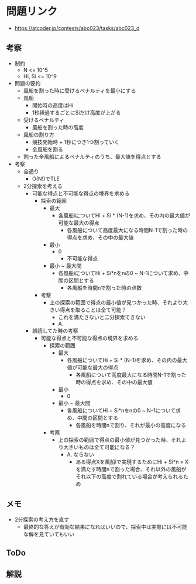 # 問題リンク
- https://atcoder.jp/contests/abc023/tasks/abc023_d

## 考察
- 制約
    - N <= 10^5
    - Hi, Si <= 10^9
- 問題の要約
    - 風船を割った時に受けるペナルティを最小にする
    - 風船
        - 開始時の高度はHi
        - 1秒経過するごとにSiだけ高度が上がる
    - 受けるペナルティ
        - 風船を割った時の高度
    - 風船の割り方
        - 競技開始時 + 1秒につき1つ割っていく
        - 全風船を割る
    - 割った全風船によるペナルティのうち、最大値を得点とする
- 考察
    - 全通り
        - O(N!)でTLE
    - 2分探索を考える
        - 可能な得点と不可能な得点の境界を求める
            - 探索の範囲
                - 最大
                    - 各風船iについてHi + Si * (N-1)を求め、その内の最大値が可能な最大の得点
                        - 各風船について高度最大になる時間N-1で割った時の得点を求め、その中の最大値
                - 最小
                    - 0
                        - 不可能な得点
                - 最小 ~ 最大間
                    - 各風船iについてHi + Si*nをnの0 ~ N-1について求め、中間の区間とする
                        - 各風船を時間nで割った時の点数
            - 考察
                - 上の探索の範囲で得点の最小値が見つかった時、それより大きい得点を取ることは全て可能？
                    - これを満たさないと二分探索できない
                    - A. 
        - 誤読してた時の考察
            - 可能な得点と不可能な得点の境界を求める
                - 探索の範囲
                    - 最大
                        - 各風船についてHi + Si * (N-1)を求め、その内の最大値が可能な最大の得点
                            - 各風船について高度最大になる時間N-1で割った時の得点を求め、その中の最大値
                    - 最小
                        - 0
                    - 最小 ~ 最大間
                        - 各風船についてHi + Si*nをnの0 ~ N-1について求め、中間の区間とする
                            - 各風船を時間nで割り、それが最小の高度になる
                - 考察
                    - 上の探索の範囲で得点の最小値が見つかった時、それより大きいものは全て可能になる？
                        - A. ならない
                            - ある得点Xを風船iで実現するためにHi + Si*n = Xを満たす時間nで割った場合、それ以外の風船がそれ以下の高度で割れている場合が考えられるため



## メモ
- 2分探索の考え方を直す
    - 最終的な答えが有効な結果になればいいので、探索中は実際には不可能な解を見ていてもいい

## ToDo

## 解説
